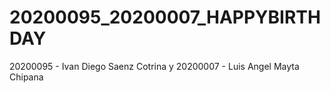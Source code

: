 # 20200095_20200007_HAPPYBIRTHDAY
20200095 - Ivan Diego Saenz Cotrina y 20200007 - Luis Angel Mayta Chipana
